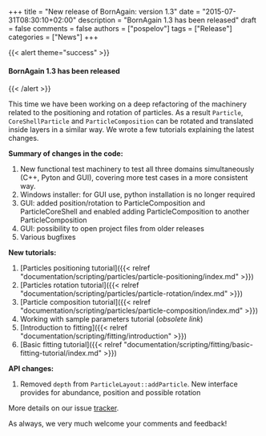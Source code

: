 +++
title = "New release of BornAgain: version 1.3"
date = "2015-07-31T08:30:10+02:00"
description = "BornAgain 1.3 has been released"
draft = false
comments = false
authors = ["pospelov"]
tags = ["Release"]
categories = ["News"]
+++

{{< alert theme="success" >}}
#### BornAgain 1.3 has been released
{{< /alert >}}

This time we have been working on a deep refactoring of the machinery related to the positioning and rotation of particles. As a result `Particle`, `CoreShellParticle` and `ParticleComposition` can be rotated and translated inside layers in a similar way. We wrote a few tutorials explaining the latest changes.

**Summary of changes in the code:**

1. New functional test machinery to test all three domains simultaneously (C++, Pyton and GUI), covering more test cases in a more consistent way.
1. Windows installer: for GUI use, python installation is no longer required
1. GUI: added position/rotation to ParticleComposition and ParticleCoreShell and enabled adding ParticleComposition to another ParticleComposition
1. GUI: possibility to open project files from older releases
1. Various bugfixes

**New tutorials:**

1. [Particles positioning tutorial]({{< relref "documentation/scripting/particles/particle-positioning/index.md" >}})
1. [Particles rotation tutorial]({{< relref "documentation/scripting/particles/particle-rotation/index.md" >}})
1. [Particle composition tutorial]({{< relref "documentation/scripting/particles/particle-composition/index.md" >}})
1. Working with sample parameters tutorial (*obsolete link*)
1. [Introduction to fitting]({{< relref "documentation/scripting/fitting/introduction" >}})
1. [Basic fitting tutorial]({{< relref "documentation/scripting/fitting/basic-fitting-tutorial/index.md" >}})

**API changes:**

1. Removed `depth` from `ParticleLayout::addParticle`. New interface provides for abundance, position and possible rotation

More details on our issue [tracker](http://apps.jcns.fz-juelich.de/redmine/versions/29).

As always, we very much welcome your comments and feedback!

